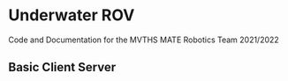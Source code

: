 # Underwater ROV

Code and Documentation for the MVTHS MATE Robotics Team 2021/2022

## Basic Client Server 


